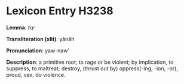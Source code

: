 # Lexicon Entry H3238

**Lemma**: יָנָה

**Transliteration (xlit)**: yânâh

**Pronunciation**: yaw-naw'

**Description**:
a primitive root; to rage or be violent; by implication, to suppress, to maltreat; destroy, (thrust out by) oppress(-ing, -ion, -or), proud, vex, do violence.
